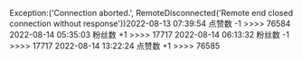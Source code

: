 Exception:('Connection aborted.', RemoteDisconnected('Remote end closed connection without response'))2022-08-13  07:39:54   点赞数 -1 >>>> 76584
2022-08-14  05:35:03   粉丝数 +1 >>>> 17717
2022-08-14  06:13:32   粉丝数 -1 >>>> 17717
2022-08-14  13:22:24   点赞数 +1 >>>> 76585
